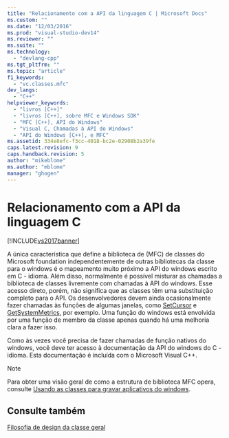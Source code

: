 ```yaml
---
title: "Relacionamento com a API da linguagem C | Microsoft Docs"
ms.custom: ""
ms.date: "12/03/2016"
ms.prod: "visual-studio-dev14"
ms.reviewer: ""
ms.suite: ""
ms.technology: 
  - "devlang-cpp"
ms.tgt_pltfrm: ""
ms.topic: "article"
f1_keywords: 
  - "vc.classes.mfc"
dev_langs: 
  - "C++"
helpviewer_keywords: 
  - "livros [C++]"
  - "livros [C++], sobre MFC e Windows SDK"
  - "MFC [C++], API do Windows"
  - "Visual C, Chamadas à API do Windows"
  - "API do Windows [C++], e MFC"
ms.assetid: 334e8efc-f3cc-4018-bc2e-02908b2a39fe
caps.latest.revision: 9
caps.handback.revision: 5
author: "mikeblome"
ms.author: "mblome"
manager: "ghogen"
---
```

# Relacionamento com a API da linguagem C
[!INCLUDE[vs2017banner](../assembler/inline/includes/vs2017banner.md)]

A única característica que define a biblioteca de \(MFC\) de classes do Microsoft foundation independentemente de outras bibliotecas da classe para o windows é o mapeamento muito próximo a API do windows escrito em C \- idioma.  Além disso, normalmente é possível misturar as chamadas a biblioteca de classes livremente com chamadas à API do windows.  Esse acesso direto, porém, não significa que as classes têm uma substituição completo para o API.  Os desenvolvedores devem ainda ocasionalmente fazer chamadas às funções de algumas janelas, como [SetCursor](http://msdn.microsoft.com/library/windows/desktop/ms648393) e [GetSystemMetrics](http://msdn.microsoft.com/library/windows/desktop/ms724385), por exemplo.  Uma função do windows está envolvida por uma função de membro da classe apenas quando há uma melhoria clara a fazer isso.  
  
 Como às vezes você precisa de fazer chamadas de função nativos do windows, você deve ter acesso à documentação da API do windows do C \- idioma.  Esta documentação é incluída com o Microsoft Visual C\+\+.  
  
> [!NOTE]
>  Para obter uma visão geral de como a estrutura de biblioteca MFC opera, consulte [Usando as classes para gravar aplicativos do windows](../Topic/Using%20the%20Classes%20to%20Write%20Applications%20for%20Windows.md).  
  
## Consulte também  
 [Filosofia de design da classe geral](../mfc/general-class-design-philosophy.md)